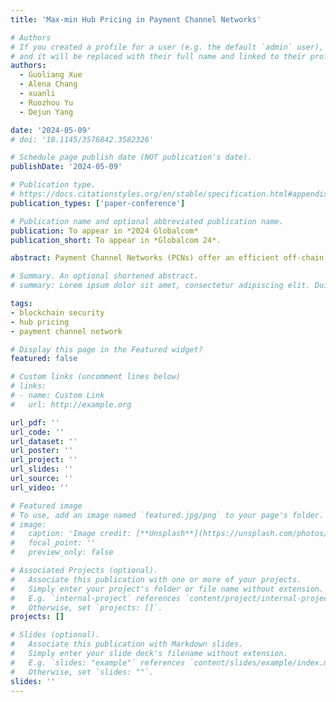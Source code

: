 ```yaml
---
title: 'Max-min Hub Pricing in Payment Channel Networks'

# Authors
# If you created a profile for a user (e.g. the default `admin` user), write the username (folder name) here
# and it will be replaced with their full name and linked to their profile.
authors:
  - Guoliang Xue
  - Alena Chang
  - xuanli
  - Ruozhou Yu
  - Dejun Yang

date: '2024-05-09'
# doi: '10.1145/3576842.3582326'

# Schedule page publish date (NOT publication's date).
publishDate: '2024-05-09'

# Publication type.
# https://docs.citationstyles.org/en/stable/specification.html#appendix-iii-types
publication_types: ['paper-conference']

# Publication name and optional abbreviated publication name.
publication: To appear in *2024 Globalcom*
publication_short: To appear in *Globalcom 24*.

abstract: Payment Channel Networks (PCNs) offer an efficient off-chain alternative to the blockchain for transactions. Router nodes in PCNs facilitate transactions between non-adjacent nodes in exchange for a fee. PCN topology tends to be centralized, with a select number of routers known as hubs dominating all payment services. The fee-setting choices of hubs in order to maximize their revenue present fertile grounds for the study of PCN communications and economics. In this paper, we conduct a comprehensive analysis of the Hub Price-Setting (HPS) game. In particular, we define approximate Best Response strategies (ϵ-BR) as well as approximate Nash equilibria (ϵ-NE). We prove that for any ϵ > 0, an ϵ-BR always exists, and can be computed in polynomial time. We also prove that for some ϵ > 0, an ϵ-NE may not exist. We furthermore introduce the notion of conservative estimate and present a max-min approach to the HPS game. Extensive evaluation results demonstrate the power of our proposed approach.

# Summary. An optional shortened abstract.
# summary: Lorem ipsum dolor sit amet, consectetur adipiscing elit. Duis posuere tellus ac convallis placerat. Proin tincidunt magna sed ex sollicitudin condimentum.

tags: 
- blockchain security
- hub pricing
- payment channel network

# Display this page in the Featured widget?
featured: false

# Custom links (uncomment lines below)
# links:
# - name: Custom Link
#   url: http://example.org

url_pdf: ''
url_code: ''
url_dataset: ''
url_poster: ''
url_project: ''
url_slides: ''
url_source: ''
url_video: ''

# Featured image
# To use, add an image named `featured.jpg/png` to your page's folder.
# image:
#   caption: 'Image credit: [**Unsplash**](https://unsplash.com/photos/pLCdAaMFLTE)'
#   focal_point: ''
#   preview_only: false

# Associated Projects (optional).
#   Associate this publication with one or more of your projects.
#   Simply enter your project's folder or file name without extension.
#   E.g. `internal-project` references `content/project/internal-project/index.md`.
#   Otherwise, set `projects: []`.
projects: []

# Slides (optional).
#   Associate this publication with Markdown slides.
#   Simply enter your slide deck's filename without extension.
#   E.g. `slides: "example"` references `content/slides/example/index.md`.
#   Otherwise, set `slides: ""`.
slides: ''
---
```



